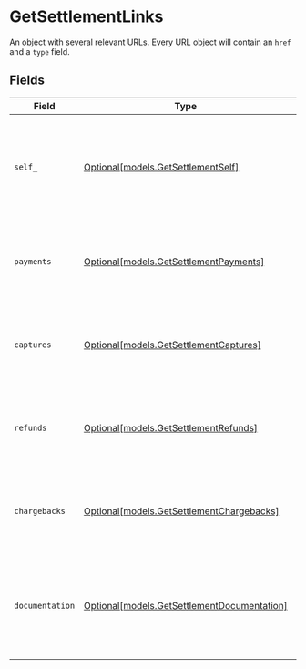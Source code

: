 # GetSettlementLinks

An object with several relevant URLs. Every URL object will contain an `href` and a `type` field.


## Fields

| Field                                                                                      | Type                                                                                       | Required                                                                                   | Description                                                                                |
| ------------------------------------------------------------------------------------------ | ------------------------------------------------------------------------------------------ | ------------------------------------------------------------------------------------------ | ------------------------------------------------------------------------------------------ |
| `self_`                                                                                    | [Optional[models.GetSettlementSelf]](../models/getsettlementself.md)                       | :heavy_minus_sign:                                                                         | In v2 endpoints, URLs are commonly represented as objects with an `href` and `type` field. |
| `payments`                                                                                 | [Optional[models.GetSettlementPayments]](../models/getsettlementpayments.md)               | :heavy_minus_sign:                                                                         | The API resource URL of the [payments](list-payments) included in this settlement.         |
| `captures`                                                                                 | [Optional[models.GetSettlementCaptures]](../models/getsettlementcaptures.md)               | :heavy_minus_sign:                                                                         | The API resource URL of the [captures](list-captures) included in this settlement.         |
| `refunds`                                                                                  | [Optional[models.GetSettlementRefunds]](../models/getsettlementrefunds.md)                 | :heavy_minus_sign:                                                                         | The API resource URL of the [refunds](list-refunds) deducted from this settlement.         |
| `chargebacks`                                                                              | [Optional[models.GetSettlementChargebacks]](../models/getsettlementchargebacks.md)         | :heavy_minus_sign:                                                                         | The API resource URL of the [chargebacks](list-chargebacks) deducted from this settlement. |
| `documentation`                                                                            | [Optional[models.GetSettlementDocumentation]](../models/getsettlementdocumentation.md)     | :heavy_minus_sign:                                                                         | In v2 endpoints, URLs are commonly represented as objects with an `href` and `type` field. |